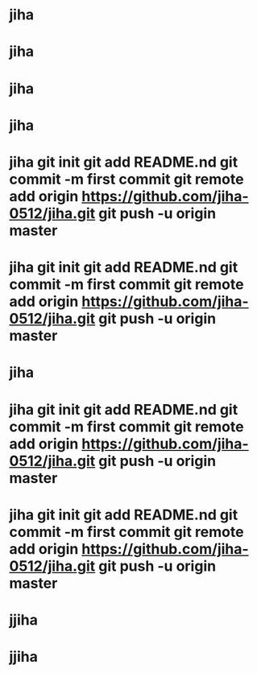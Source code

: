# jiha
# jiha
# jiha
# jiha
# jiha git init git add README.nd git commit -m first commit git remote add origin https://github.com/jiha-0512/jiha.git git push -u origin master
# jiha git init git add README.nd git commit -m first commit git remote add origin https://github.com/jiha-0512/jiha.git git push -u origin master
# jiha
# jiha git init git add README.nd git commit -m first commit git remote add origin https://github.com/jiha-0512/jiha.git git push -u origin master
# jiha git init git add README.nd git commit -m first commit git remote add origin https://github.com/jiha-0512/jiha.git git push -u origin master
# jjiha
# jjiha
